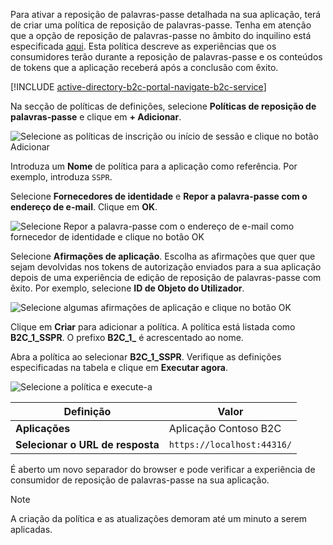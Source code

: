 Para ativar a reposição de palavras-passe detalhada na sua aplicação, terá de criar uma política de reposição de palavras-passe. Tenha em atenção que a opção de reposição de palavras-passe no âmbito do inquilino está especificada [aqui](../articles/active-directory-b2c/active-directory-b2c-reference-sspr.md). Esta política descreve as experiências que os consumidores terão durante a reposição de palavras-passe e os conteúdos de tokens que a aplicação receberá após a conclusão com êxito.

[!INCLUDE [active-directory-b2c-portal-navigate-b2c-service](active-directory-b2c-portal-navigate-b2c-service.md)]

Na secção de políticas de definições, selecione **Políticas de reposição de palavras-passe** e clique em **+ Adicionar**.

![Selecione as políticas de inscrição ou início de sessão e clique no botão Adicionar](media/active-directory-b2c-create-password-reset-policy/add-b2c-password-reset-policy.png)

Introduza um **Nome** de política para a aplicação como referência. Por exemplo, introduza `SSPR`.

Selecione **Fornecedores de identidade** e **Repor a palavra-passe com o endereço de e-mail**. Clique em **OK**.

![Selecione Repor a palavra-passe com o endereço de e-mail como fornecedor de identidade e clique no botão OK](media/active-directory-b2c-create-password-reset-policy/add-b2c-password-reset-identity-providers.png)

Selecione **Afirmações de aplicação**. Escolha as afirmações que quer que sejam devolvidas nos tokens de autorização enviados para a sua aplicação depois de uma experiência de edição de reposição de palavras-passe com êxito. Por exemplo, selecione **ID de Objeto do Utilizador**.

![Selecione algumas afirmações de aplicação e clique no botão OK](media/active-directory-b2c-create-password-reset-policy/add-b2c-password-reset-application-claims.png)

Clique em **Criar** para adicionar a política. A política está listada como **B2C_1_SSPR**. O prefixo **B2C_1_** é acrescentado ao nome.

Abra a política ao selecionar **B2C_1_SSPR**. Verifique as definições especificadas na tabela e clique em **Executar agora**.

![Selecione a política e execute-a](media/active-directory-b2c-create-password-reset-policy/run-b2c-password-reset-policy.png)

| Definição      | Valor  |
| ------------ | ------ |
| **Aplicações** | Aplicação Contoso B2C |
| **Selecionar o URL de resposta** | `https://localhost:44316/` |

É aberto um novo separador do browser e pode verificar a experiência de consumidor de reposição de palavras-passe na sua aplicação.

> [!NOTE]
> A criação da política e as atualizações demoram até um minuto a serem aplicadas.
>
